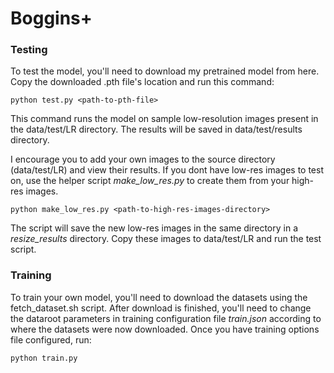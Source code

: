 # Boggins+

### Testing
To test the model, you'll need to download my pretrained model from here. Copy the downloaded .pth file's location and run this command:

`python test.py <path-to-pth-file>`

This command runs the model on sample low-resolution images present in the data/test/LR directory. The results will be saved in data/test/results directory.

I encourage you to add your own images to the source directory (data/test/LR) and view their results. If you dont have low-res images to test on, use the helper script _make_low_res.py_ to create them from  your high-res images.

`python make_low_res.py <path-to-high-res-images-directory>`

The script will save the new low-res images in the same directory in a _resize_results_ directory. Copy these images to data/test/LR and run the test script.


### Training
To train your own model, you'll need to download the datasets using the fetch_dataset.sh script. After download is finished, you'll need to change the dataroot parameters in training configuration file _train.json_ according to where the datasets were now downloaded. Once you have training options file configured, run:

`python train.py`
